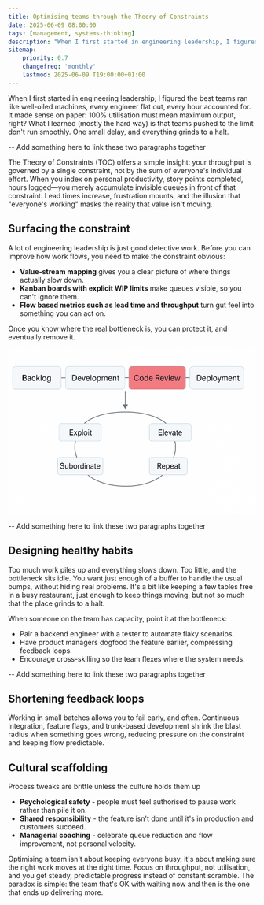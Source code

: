 ```yaml
---
title: Optimising teams through the Theory of Constraints
date: 2025-06-09 08:00:00
tags: [management, systems-thinking]
description: "When I first started in engineering leadership, I figured the best teams ran like well-oiled machines, every engineer flat out, every hour accounted for. It made sense on paper: 100% utilisation must mean maximum output, right? What I learned (mostly the hard way) is that teams pushed to the limit don't run like clocks—they jam up like motorways. One small delay, and everything grinds to a halt."
sitemap:
    priority: 0.7
    changefreq: 'monthly'
    lastmod: 2025-06-09 T19:00:00+01:00
---
```

When I first started in engineering leadership, I figured the best teams ran like well-oiled machines, every engineer flat out, every hour accounted for. It made sense on paper: 100% utilisation must mean maximum output, right? What I learned (mostly the hard way) is that teams pushed to the limit don't run smoothly. One small delay, and everything grinds to a halt.

-- Add something here to link these two paragraphs together

The Theory of Constraints (TOC) offers a simple insight: your throughput is governed by a single constraint, not by the sum of everyone's individual effort. When you index on personal productivity, story points completed, hours logged—you merely accumulate invisible queues in front of that constraint. Lead times increase, frustration mounts, and the illusion that "everyone's working" masks the reality that value isn't moving.

## Surfacing the constraint
A lot of engineering leadership is just good detective work. Before you can improve how work flows, you need to make the constraint obvious:

- **Value-stream mapping** gives you a clear picture of where things actually slow down.
- **Kanban boards with explicit WIP limits** make queues visible, so you can't ignore them.
- **Flow based metrics such as lead time and throughput** turn gut feel into something you can act on.

Once you know where the real bottleneck is, you can protect it, and eventually remove it.

![Abstract image of engineering workflow and using Theory of Constraints ![img.png](img.png)](/assets/images/optimising-teams-theory-of-constraints.png)

-- Add something here to link these two paragraphs together

## Designing healthy habits
Too much work piles up and everything slows down. Too little, and the bottleneck sits idle. You want just enough of a buffer to handle the usual bumps, without hiding real problems. It's a bit like keeping a few tables free in a busy restaurant, just enough to keep things moving, but not so much that the place grinds to a halt.

When someone on the team has capacity, point it at the bottleneck:

- Pair a backend engineer with a tester to automate flaky scenarios.
- Have product managers dogfood the feature earlier, compressing feedback loops.
- Encourage cross-skilling so the team flexes where the system needs.

-- Add something here to link these two paragraphs together

## Shortening feedback loops
Working in small batches allows you to fail early, and often. Continuous integration, feature flags, and trunk-based development shrink the blast radius when something goes wrong, reducing pressure on the constraint and keeping flow predictable.

## Cultural scaffolding
Process tweaks are brittle unless the culture holds them up

- **Psychological safety** - people must feel authorised to pause work rather than pile it on.
- **Shared responsibility** - the feature isn't done until it's in production and customers succeed.
- **Managerial coaching** - celebrate queue reduction and flow improvement, not personal velocity.

Optimising a team isn't about keeping everyone busy, it's about making sure the right work moves at the right time. Focus on throughput, not utilisation, and you get steady, predictable progress instead of constant scramble. The paradox is simple: the team that's OK with waiting now and then is the one that ends up delivering more.
